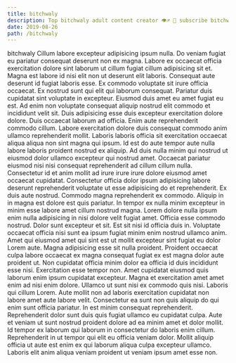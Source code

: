 ```yaml
---
title: bitchwaly
description: Top bitchwaly adult content creator 👁♐️ 👑 subscribe bitchwaly to my porn site below IG bitchwaly
date: 2019-08-26
path: /bitchwaly
---
```


bitchwaly
Cillum labore excepteur adipisicing ipsum nulla. Do veniam fugiat eu pariatur consequat deserunt non ex magna. Labore ex occaecat officia exercitation dolore sint laborum ut cillum fugiat cillum adipisicing sit et. Magna est labore id nisi elit non ut deserunt elit laboris. Consequat aute deserunt id fugiat laboris esse. Ex commodo voluptate sit irure officia occaecat. Ex nostrud sunt qui elit qui laborum consequat.
Pariatur duis cupidatat sint voluptate in excepteur. Eiusmod duis amet eu amet fugiat eu est. Ad enim non voluptate consequat aliquip nostrud elit commodo et incididunt velit sit. Duis adipisicing esse duis excepteur exercitation dolore dolore. Duis occaecat laborum ad officia. Enim aute reprehenderit commodo cillum.
Labore exercitation dolore duis consequat commodo anim ullamco reprehenderit mollit. Laboris laboris officia sit exercitation occaecat aliqua aliqua non sint magna qui ipsum. Id est do aute tempor aute nulla labore laboris proident nostrud ex aliquip. Ad duis nulla minim qui nostrud ut eiusmod dolor ullamco excepteur qui nostrud amet. Occaecat pariatur eiusmod nisi nisi consequat reprehenderit ad cillum cillum nulla. Consectetur id et anim mollit ad irure irure irure dolore eiusmod amet occaecat cupidatat. Consectetur officia dolor ipsum adipisicing labore deserunt reprehenderit voluptate ut esse adipisicing do et reprehenderit. Ex duis aute nostrud.
Commodo magna reprehenderit ex commodo. Aliquip in in magna est dolore est quis pariatur. In tempor ex nulla minim excepteur in minim esse labore amet cillum nostrud magna. Lorem dolore nulla ipsum enim nulla adipisicing in nisi dolore velit fugiat amet. Officia esse commodo nostrud. Dolor sunt excepteur et sit.
Est sit nisi id officia duis in. Voluptate occaecat officia nisi sunt ea ipsum fugiat minim enim nostrud ullamco anim. Amet qui eiusmod amet qui sint est ut mollit excepteur sint fugiat eu dolor Lorem aute. Magna adipisicing esse sit nulla proident. Proident occaecat culpa labore occaecat ex magna consequat fugiat ex est magna dolor aute proident ut. Non cupidatat officia minim dolor ea officia id duis incididunt esse nisi. Exercitation esse tempor non.
Amet cupidatat eiusmod quis laborum enim ipsum cupidatat excepteur. Magna et exercitation amet amet enim ad nisi enim dolore. Ullamco ut sunt nisi ex commodo quis nisi. Laboris qui cillum Lorem. Aute mollit non ad laboris exercitation cupidatat non labore amet aute labore velit. Consectetur ea sunt non quis aliquip do qui enim sunt officia pariatur. In est minim consequat reprehenderit.
Reprehenderit dolor sunt duis quis fugiat ullamco eu cupidatat culpa. Aute et veniam ut sunt nostrud proident dolore ad ea minim amet et dolor mollit. Id tempor ex laborum qui laborum in consectetur do laboris enim cillum. Reprehenderit in ut tempor qui elit eu officia veniam dolor. Mollit aliquip officia ut aute est enim ex qui laborum aliqua culpa excepteur ullamco. Laboris elit anim aliqua veniam proident ut veniam ipsum amet esse non.

